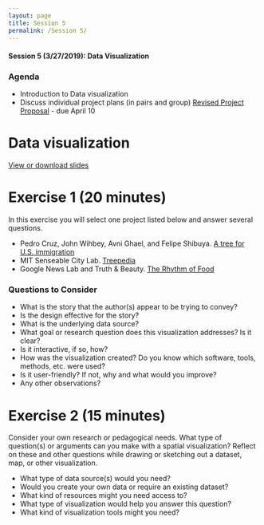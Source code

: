 ```yaml
---
layout: page
title: Session 5
permalink: /Session 5/
---
```


#### Session 5 (3/27/2019): Data Visualization

### Agenda 

* Introduction to Data visualization
* Discuss individual project plans (in pairs and group)
[Revised Project Proposal](https://docs.google.com/document/d/1ZPn5Imlo_Q7nqHoQovid_zVovF5bbi5n1qcU9GgP39Y/edit) - due April 10


# Data visualization
[View or download slides](https://docs.google.com/presentation/d/1NYSMpfr50f7f69EomiUDlBcFOrogYgO5pexAr60dRsQ/edit?usp=sharing)


# Exercise 1 (20 minutes)
In this exercise you will select one project listed below and answer several questions.
- Pedro Cruz, John Wihbey, Avni Ghael, and Felipe Shibuya. [A tree for U.S. immigration](https://web.northeastern.edu/naturalizing-immigration-dataviz/)
- MIT Senseable City Lab. [Treepedia](http://senseable.mit.edu/treepedia/cities/boston) 
- Google News Lab and Truth & Beauty. [The Rhythm of Food](http://rhythm-of-food.net/)

### Questions to Consider

- What is the story that the author(s) appear to be trying to convey? 
- Is the design effective for the story?
- What is the underlying data source?
- What goal or research question does this visualization addresses? Is it clear?
- Is it interactive, if so, how?
- How was the visualization created? Do you know which software, tools, methods, etc. were used?
- Is it user-friendly? If not, why and what would you improve?
- Any other observations?



# Exercise 2 (15 minutes)

Consider your own research or pedagogical needs. What type of question(s) or arguments can you make with a spatial visualization? Reflect on these and other questions while drawing or sketching out a dataset, map, or other visualization.


- What type of data source(s) would you need?
- Would you create your own data or require an existing dataset?
- What kind of resources might you need access to?
- What type of visualization would help you answer this question?
- What kind of visualization tools might you need?


